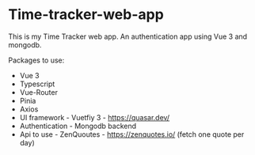# Time-tracker-web-app
This is my Time Tracker web app. An authentication app using Vue 3 and mongodb.

Packages to use:
* Vue 3
* Typescript
* Vue-Router
* Pinia
* Axios
* UI framework - Vuetfiy 3 - https://quasar.dev/
* Authentication - Mongodb backend
* Api to use - ZenQuoutes - https://zenquotes.io/ (fetch one quote per day)
